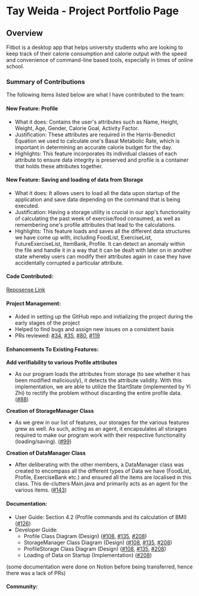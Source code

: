 # Tay Weida - Project Portfolio Page

## Overview

Fitbot is a desktop app that helps university students who are looking to keep track of their calorie consumption and calorie output with the speed and convenience of command-line based tools, especially in times of online school.

### Summary of Contributions
The following items listed below are what I have contributed to the team:

#### **New Feature**: Profile

- What it does: Contains the user's attributes such as Name, Height, Weight, Age, Gender, Calorie Goal, Activity Factor.
- Justification: These attributes are required in the Harris-Benedict Equation we used to calculate one's Basal Metabolic Rate, which is
  important in determining an accurate calorie budget for the day.
- Highlights: This feature incorporates its individual classes of each attribute to ensure data integrity is preserved and profile is a container that
  holds these attributes together.

#### **New Feature**: Saving and loading of data from Storage

- What it does: It allows users to load all the data upon startup of the application and save data depending on the command that is being executed. 
- Justification: Having a storage utility is crucial in our app's functionality of calculating the past week of exercise/food consumed,
as well as remembering one's profile attributes that lead to the calculations.
- Highlights: This feature loads and saves all the different data structures we have come up with, including FoodList, ExerciseList, FutureExerciseList, ItemBank, Profile. It can detect an anomaly within the file and handle it in a way that it can be dealt with later on
in another state whereby users can modify their attributes again in case they have accidentally corrupted a particular attribute.


#### **Code Contributed**:

[Reposense Link](https://nus-cs2113-ay2122s1.github.io/tp-dashboard/?search=weidak&sort=groupTitle&sortWithin=title&timeframe=commit&mergegroup=&groupSelect=groupByRepos&breakdown=true&checkedFileTypes=docs~functional-code~test-code~other&since=2021-09-25&tabOpen=true&tabType=authorship&tabAuthor=weidak&tabRepo=AY2122S1-CS2113T-F14-2%2Ftp%5Bmaster%5D&authorshipIsMergeGroup=false&authorshipFileTypes=docs~functional-code~test-code&authorshipIsBinaryFileTypeChecked=false)

#### **Project Management**:

- Aided in setting up the GitHub repo and initializing the project during the early stages of the project
- Helped to find bugs and assign new issues on a consistent basis
- PRs reviewed: [#34](https://github.com/AY2122S1-CS2113T-F14-2/tp/pull/34), [#35](https://github.com/AY2122S1-CS2113T-F14-2/tp/pull/35), 
[#80](https://github.com/AY2122S1-CS2113T-F14-2/tp/pull/80), [#119](https://github.com/AY2122S1-CS2113T-F14-2/tp/pull/119)


[comment]: <> (TODO add the PRs reviewed on github prs..)

#### **Enhancements To Existing Features**:

**Add verifiability to various Profile attributes**

- As our program loads the attributes from storage (to see whether it has been modified maliciously), it detects the attribute validity. With this
implementation, we are able to utilize the StartState (implemented by Yi Zhi) to rectify the problem without discarding the entire profile data. ([#88](https://github.com/AY2122S1-CS2113T-F14-2/tp/pull/88))

**Creation of StorageManager Class**

- As we grew in our list of features, our storages for the various features grew as well. As such, acting as an agent, it encapsulates all storages required to make our program work with their respective functionality (loading/saving). ([#99](https://github.com/AY2122S1-CS2113T-F14-2/tp/pull/99))

**Creation of DataManager Class**

- After deliberating with the other members, a DataManager class was created to encompass all the different types of Data we have (FoodList, Profile, ExerciseBank etc.)
and ensured all the items are localised in this class. This de-clutters Main.java and primarily acts as an agent for the various items. ([#143](https://github.com/AY2122S1-CS2113T-F14-2/tp/pull/143))

#### **Documentation**:


- User Guide: Section 4.2 (Profile commands and its calculation of BMI) ([#126](https://github.com/AY2122S1-CS2113T-F14-2/tp/pull/126))
- Developer Guide:
  - Profile Class Diagram (Design) ([#108](https://github.com/AY2122S1-CS2113T-F14-2/tp/pull/108), [#135](https://github.com/AY2122S1-CS2113T-F14-2/tp/pull/135), [#208](https://github.com/AY2122S1-CS2113T-F14-2/tp/pull/208))
  - StorageManager Class Diagram (Design) ([#108](https://github.com/AY2122S1-CS2113T-F14-2/tp/pull/108), [#135](https://github.com/AY2122S1-CS2113T-F14-2/tp/pull/135), [#208](https://github.com/AY2122S1-CS2113T-F14-2/tp/pull/208))
  - ProfileStorage Class Diagram (Design) ([#108](https://github.com/AY2122S1-CS2113T-F14-2/tp/pull/108), [#135](https://github.com/AY2122S1-CS2113T-F14-2/tp/pull/135), [#208](https://github.com/AY2122S1-CS2113T-F14-2/tp/pull/208))
  - Loading of Data on Startup (Implementation) ([#208](https://github.com/AY2122S1-CS2113T-F14-2/tp/pull/208))

(some documentation were done on Notion before being transferred, hence there was a lack of PRs)

#### **Community**: